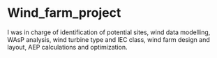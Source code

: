 # Wind_farm_project

I was in charge of identification of potential sites, wind data modelling, WAsP analysis, wind turbine type and IEC class, wind farm design and layout, AEP calculations and optimization.
